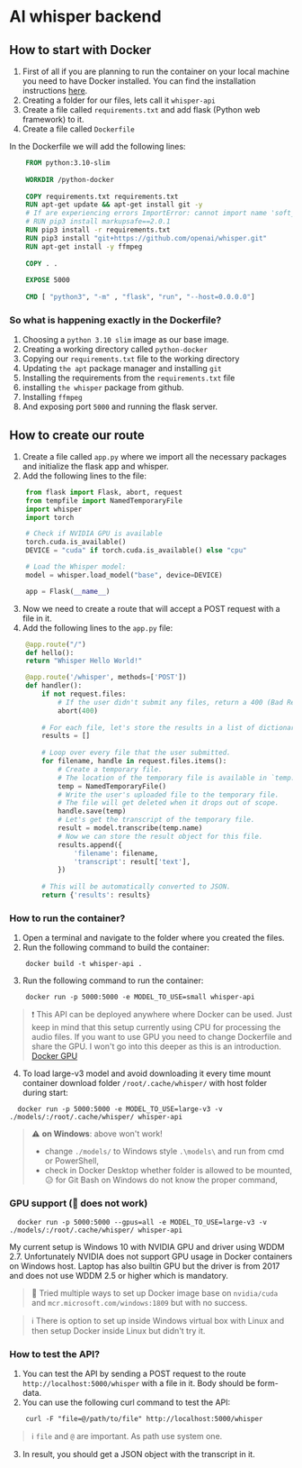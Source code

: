 # AI whisper backend

## How to start with Docker

1. First of all if you are planning to run the container on your local machine you need to have Docker installed. You can find the installation instructions [here](https://docs.docker.com/get-docker/).
2. Creating a folder for our files, lets call it `whisper-api`
3. Create a file called `requirements.txt` and add flask (Python web framework) to it.
4. Create a file called `Dockerfile`

In the Dockerfile we will add the following lines:

```Dockerfile
    FROM python:3.10-slim
    
    WORKDIR /python-docker
    
    COPY requirements.txt requirements.txt
    RUN apt-get update && apt-get install git -y
    # If are experiencing errors ImportError: cannot import name 'soft_unicode' from 'markupsafe'  please uncomment below
    # RUN pip3 install markupsafe==2.0.1
    RUN pip3 install -r requirements.txt
    RUN pip3 install "git+https://github.com/openai/whisper.git" 
    RUN apt-get install -y ffmpeg
    
    COPY . .
    
    EXPOSE 5000
    
    CMD [ "python3", "-m" , "flask", "run", "--host=0.0.0.0"]
```

### So what is happening exactly in the Dockerfile?

1. Choosing a `python 3.10 slim` image as our base image.
2. Creating a working directory called `python-docker`
3. Copying our `requirements.txt` file to the working directory
4. Updating `the apt` package manager and installing `git`
5. Installing the requirements from the `requirements.txt` file
6. installing `the whisper` package from github.
7. Installing `ffmpeg`
8. And exposing port `5000` and running the flask server.

## How to create our route

1. Create a file called `app.py` where we import all the necessary packages and initialize the flask app and whisper.
2. Add the following lines to the file:

```python
    from flask import Flask, abort, request
    from tempfile import NamedTemporaryFile
    import whisper
    import torch

    # Check if NVIDIA GPU is available
    torch.cuda.is_available()
    DEVICE = "cuda" if torch.cuda.is_available() else "cpu"

    # Load the Whisper model:
    model = whisper.load_model("base", device=DEVICE)

    app = Flask(__name__)
```

3. Now we need to create a route that will accept a POST request with a file in it.
4. Add the following lines to the `app.py` file:

```python
    @app.route("/")
    def hello():
    return "Whisper Hello World!"

    @app.route('/whisper', methods=['POST'])
    def handler():
        if not request.files:
            # If the user didn't submit any files, return a 400 (Bad Request) error.
            abort(400)
    
        # For each file, let's store the results in a list of dictionaries.
        results = []
    
        # Loop over every file that the user submitted.
        for filename, handle in request.files.items():
            # Create a temporary file.
            # The location of the temporary file is available in `temp.name`.
            temp = NamedTemporaryFile()
            # Write the user's uploaded file to the temporary file.
            # The file will get deleted when it drops out of scope.
            handle.save(temp)
            # Let's get the transcript of the temporary file.
            result = model.transcribe(temp.name)
            # Now we can store the result object for this file.
            results.append({
                'filename': filename,
                'transcript': result['text'],
            })
    
        # This will be automatically converted to JSON.
        return {'results': results}
```

### How to run the container?

1. Open a terminal and navigate to the folder where you created the files.
2. Run the following command to build the container:

```shell
    docker build -t whisper-api .
```

3. Run the following command to run the container:

```shell
    docker run -p 5000:5000 -e MODEL_TO_USE=small whisper-api
```

> ❗ This API can be deployed anywhere where Docker can be used.
> Just keep in mind that this setup currently using CPU for processing the audio files.
> If you want to use GPU you need to change Dockerfile and share the GPU.
> I won't go into this deeper as this is an introduction. [Docker GPU](https://docs.docker.com/config/containers/resource_constraints/)

4. To load large-v3 model and avoid downloading it every time mount container download folder `/root/.cache/whisper/` with host folder during start:

```shell
  docker run -p 5000:5000 -e MODEL_TO_USE=large-v3 -v ./models/:/root/.cache/whisper/ whisper-api
```

> ⚠ **on Windows**: above won't work!
> - change `./models/` to Windows style `.\models\` and run from cmd or PowerShell,
> - check in Docker Desktop whether folder is allowed to be mounted,
> 😥 for Git Bash on Windows do not know the proper command,

### GPU support (🛑 does not work)

```shell
  docker run -p 5000:5000 --gpus=all -e MODEL_TO_USE=large-v3 -v ./models/:/root/.cache/whisper/ whisper-api
```

My current setup is Windows 10 with NVIDIA GPU and driver using WDDM 2.7.
Unfortunately NVIDIA does not support GPU usage in Docker containers on Windows host. 
Laptop has also builtin GPU but the driver is from 2017 and does not use WDDM 2.5 or higher which is mandatory.

> 📝 Tried multiple ways to set up Docker image base on `nvidia/cuda` and `mcr.microsoft.com/windows:1809` but with no success. 

> ℹ There is option to set up inside Windows virtual box with Linux and then setup Docker inside Linux but didn't try it.  


### How to test the API?

1. You can test the API by sending a POST request to the route `http://localhost:5000/whisper` with a file in it. Body should be form-data.
2. You can use the following curl command to test the API:

```shell
    curl -F "file=@/path/to/file" http://localhost:5000/whisper
```

> ℹ `file` and `@` are important. As path use system one.

3. In result, you should get a JSON object with the transcript in it.

